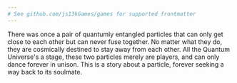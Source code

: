 ```yaml
---
# See github.com/js13kGames/games for supported frontmatter
---
```

There was once a pair of quantumly entangled particles that can only get close to each other but can never fuse together. No matter what they do, they are cosmically destined to stay away from each other. All the Quantum Universe's a stage, these two particles merely are players, and can only dance forever in unison.
This is a story about a particle, forever seeking a way back to its soulmate.